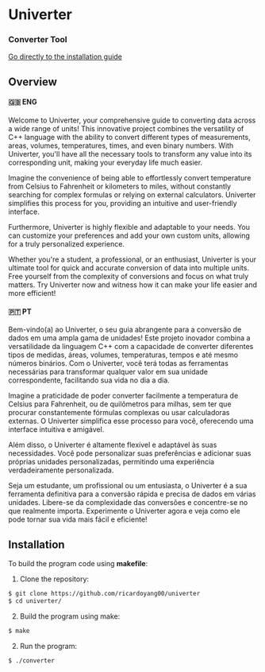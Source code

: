 # Univerter
### Converter Tool

[Go directly to the installation guide](#installation)

## Overview
#### 🇬🇧 ENG
Welcome to Univerter, your comprehensive guide to converting data across a wide range of units! This innovative project combines the versatility of C++ language with the ability to convert different types of measurements, areas, volumes, temperatures, times, and even binary numbers. With Univerter, you'll have all the necessary tools to transform any value into its corresponding unit, making your everyday life much easier.

Imagine the convenience of being able to effortlessly convert temperature from Celsius to Fahrenheit or kilometers to miles, without constantly searching for complex formulas or relying on external calculators. Univerter simplifies this process for you, providing an intuitive and user-friendly interface.

Furthermore, Univerter is highly flexible and adaptable to your needs. You can customize your preferences and add your own custom units, allowing for a truly personalized experience.

Whether you're a student, a professional, or an enthusiast, Univerter is your ultimate tool for quick and accurate conversion of data into multiple units. Free yourself from the complexity of conversions and focus on what truly matters. Try Univerter now and witness how it can make your life easier and more efficient!

#### 🇵🇹 PT
Bem-vindo(a) ao Univerter, o seu guia abrangente para a conversão de dados em uma ampla gama de unidades! Este projeto inovador combina a versatilidade da linguagem C++ com a capacidade de converter diferentes tipos de medidas, áreas, volumes, temperaturas, tempos e até mesmo números binários. Com o Univerter, você terá todas as ferramentas necessárias para transformar qualquer valor em sua unidade correspondente, facilitando sua vida no dia a dia.

Imagine a praticidade de poder converter facilmente a temperatura de Celsius para Fahrenheit, ou de quilômetros para milhas, sem ter que procurar constantemente fórmulas complexas ou usar calculadoras externas. O Univerter simplifica esse processo para você, oferecendo uma interface intuitiva e amigável.

Além disso, o Univerter é altamente flexível e adaptável às suas necessidades. Você pode personalizar suas preferências e adicionar suas próprias unidades personalizadas, permitindo uma experiência verdadeiramente personalizada.

Seja um estudante, um profissional ou um entusiasta, o Univerter é a sua ferramenta definitiva para a conversão rápida e precisa de dados em várias unidades. Libere-se da complexidade das conversões e concentre-se no que realmente importa. Experimente o Univerter agora e veja como ele pode tornar sua vida mais fácil e eficiente!

## Installation
To build the program code using **makefile**:

1. Clone the repository:
```bash
$ git clone https://github.com/ricardoyang00/univerter
$ cd univerter/
```

2. Build the program using make:
```bash
$ make
```

2. Run the program:
```bash
$ ./converter
```